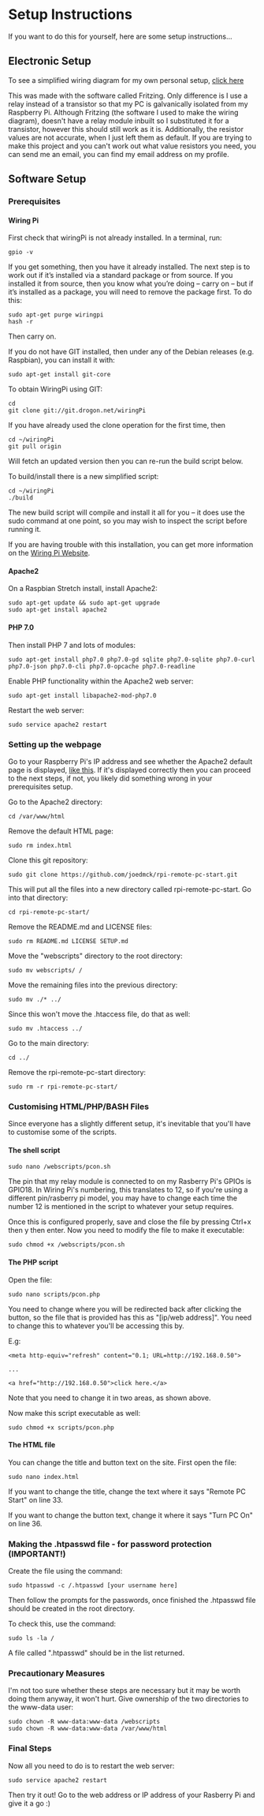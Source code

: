 # Setup Instructions
If you want to do this for yourself, here are some setup instructions...

## Electronic Setup

To see a simplified wiring diagram for my own personal setup, [click here](https://software.jmckinnon.co.uk/files/images/wiring-diagram.png)

This was made with the software called Fritzing. Only difference is I use a relay instead of a transistor so that my PC is galvanically isolated from my Raspberry Pi. Although Fritzing (the software I used to make the wiring diagram), doesn't have a relay module inbuilt so I substituted it for a transistor, however this should still work as it is. Additionally, the resistor values are not accurate, when I just left them as default. If you are trying to make this project and you can't work out what value resistors you need, you can send me an email, you can find my email address on my profile.

## Software Setup
### Prerequisites
#### Wiring Pi
First check that wiringPi is not already installed. In a terminal, run:
```
gpio -v
```
If you get something, then you have it already installed. The next step is to work out if it’s installed via a standard package or from source. If you installed it from source, then you know what you’re doing – carry on – but if it’s installed as a package, you will need to remove the package first. To do this:
```
sudo apt-get purge wiringpi
hash -r
```
Then carry on.

If you do not have GIT installed, then under any of the Debian releases (e.g. Raspbian), you can install it with:
```
sudo apt-get install git-core
```
To obtain WiringPi using GIT:
```
cd
git clone git://git.drogon.net/wiringPi
```
If you have already used the clone operation for the first time, then
```
cd ~/wiringPi
git pull origin
```
Will fetch an updated version then you can re-run the build script below.

To build/install there is a new simplified script:
```
cd ~/wiringPi
./build
```
The new build script will compile and install it all for you – it does use the sudo command at one point, so you may wish to inspect the script before running it.

If you are having trouble with this installation, you can get more information on the [Wiring Pi Website](http://wiringpi.com/).

#### Apache2
On a Raspbian Stretch install, install Apache2:
```
sudo apt-get update && sudo apt-get upgrade
sudo apt-get install apache2
```
#### PHP 7.0
Then install PHP 7 and lots of modules:
```
sudo apt-get install php7.0 php7.0-gd sqlite php7.0-sqlite php7.0-curl php7.0-json php7.0-cli php7.0-opcache php7.0-readline
```

Enable PHP functionality within the Apache2 web server:
```
sudo apt-get install libapache2-mod-php7.0
```

Restart the web server:
```
sudo service apache2 restart
```

### Setting up the webpage
Go to your Raspberry Pi's IP address and see whether the Apache2 default page is displayed, [like this](http://software.jmckinnon.co.uk/apache/). If it's displayed correctly then you can proceed to the next steps, if not, you likely did something wrong in your prerequisites setup.

Go to the Apache2 directory:
```
cd /var/www/html
```

Remove the default HTML page:
```
sudo rm index.html
```

Clone this git repository:
```
sudo git clone https://github.com/joedmck/rpi-remote-pc-start.git
```

This will put all the files into a new directory called rpi-remote-pc-start. Go into that directory:
```
cd rpi-remote-pc-start/
```

Remove the README.md and LICENSE files:
```
sudo rm README.md LICENSE SETUP.md
```

Move the "webscripts" directory to the root directory:
```
sudo mv webscripts/ /
```

Move the remaining files into the previous directory:
```
sudo mv ./* ../
```

Since this won't move the .htaccess file, do that as well:
```
sudo mv .htaccess ../
```

Go to the main directory:
```
cd ../
```

Remove the rpi-remote-pc-start directory:
```
sudo rm -r rpi-remote-pc-start/
```

### Customising HTML/PHP/BASH Files
Since everyone has a slightly different setup, it's inevitable that you'll have to customise some of the scripts.
#### The shell script
```
sudo nano /webscripts/pcon.sh
```
The pin that my relay module is connected to on my Rasberry Pi's GPIOs is GPIO18. In Wiring Pi's numbering, this translates to 12, so if you're using a different pin/rasberry pi model, you may have to change each time the number 12 is mentioned in the script to whatever your setup requires.

Once this is configured properly, save and close the file by pressing Ctrl+x then y then enter.
Now you need to modify the file to make it executable:
```
sudo chmod +x /webscripts/pcon.sh
```

#### The PHP script
Open the file:
```
sudo nano scripts/pcon.php
```
You need to change where you will be redirected back after clicking the button, so the file that is provided has this as "[ip/web address]". You need to change this to whatever you'll be accessing this by.

E.g:
```
<meta http-equiv="refresh" content="0.1; URL=http://192.168.0.50">

...

<a href="http://192.168.0.50">click here.</a>
```

Note that you need to change it in two areas, as shown above.

Now make this script executable as well:
```
sudo chmod +x scripts/pcon.php
```

#### The HTML file
You can change the title and button text on the site.
First open the file:
```
sudo nano index.html
```
If you want to change the title, change the text where it says "Remote PC Start" on line 33.

If you want to change the button text, change it where it says "Turn PC On" on line 36.

### Making the .htpasswd file - for password protection (IMPORTANT!)

Create the file using the command:
```
sudo htpasswd -c /.htpasswd [your username here]
```
Then follow the prompts for the passwords, once finished the .htpasswd file should be created in the root directory.

To check this, use the command:
```
sudo ls -la /
```

A file called ".htpasswd" should be in the list returned.

### Precautionary Measures
I'm not too sure whether these steps are necessary but it may be worth doing them anyway, it won't hurt.
Give ownership of the two directories to the www-data user:
```
sudo chown -R www-data:www-data /webscripts
sudo chown -R www-data:www-data /var/www/html
```

### Final Steps

Now all you need to do is to restart the web server:
```
sudo service apache2 restart
```
Then try it out! Go to the web address or IP address of your Rasberry Pi and give it a go :)
